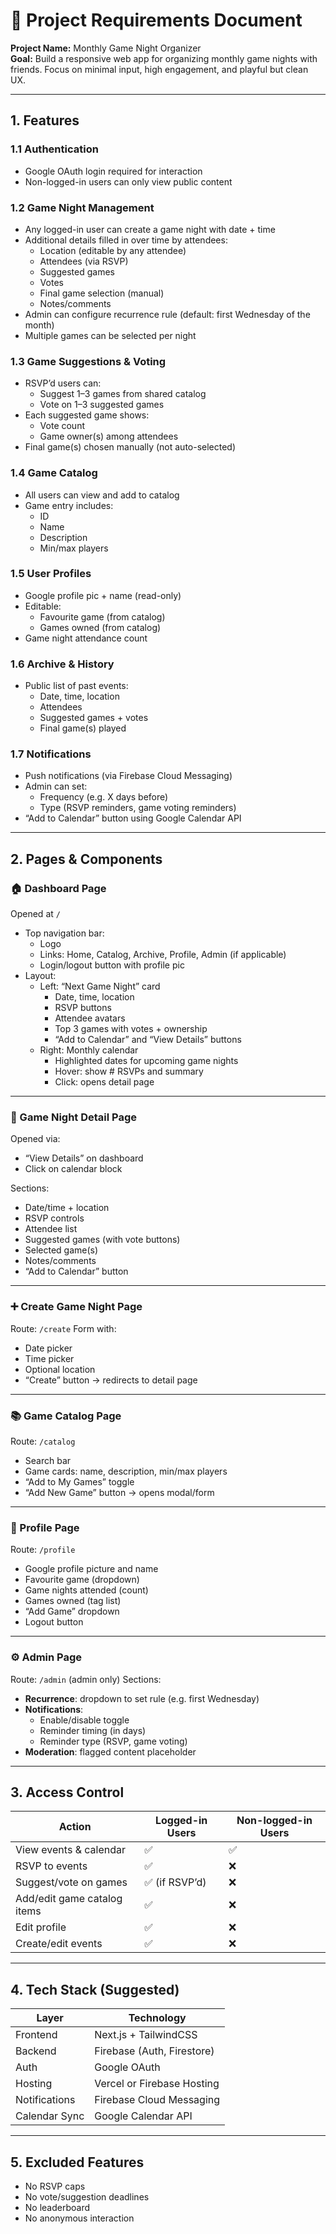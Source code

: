 # 📄 Project Requirements Document  
**Project Name:** Monthly Game Night Organizer  
**Goal:** Build a responsive web app for organizing monthly game nights with friends. Focus on minimal input, high engagement, and playful but clean UX.

---

## 1. Features

### 1.1 Authentication
- Google OAuth login required for interaction
- Non-logged-in users can only view public content

### 1.2 Game Night Management
- Any logged-in user can create a game night with date + time
- Additional details filled in over time by attendees:
  - Location (editable by any attendee)
  - Attendees (via RSVP)
  - Suggested games
  - Votes
  - Final game selection (manual)
  - Notes/comments
- Admin can configure recurrence rule (default: first Wednesday of the month)
- Multiple games can be selected per night

### 1.3 Game Suggestions & Voting
- RSVP’d users can:
  - Suggest 1–3 games from shared catalog
  - Vote on 1–3 suggested games
- Each suggested game shows:
  - Vote count
  - Game owner(s) among attendees
- Final game(s) chosen manually (not auto-selected)

### 1.4 Game Catalog
- All users can view and add to catalog
- Game entry includes:
  - ID
  - Name
  - Description
  - Min/max players

### 1.5 User Profiles
- Google profile pic + name (read-only)
- Editable:
  - Favourite game (from catalog)
  - Games owned (from catalog)
- Game night attendance count

### 1.6 Archive & History
- Public list of past events:
  - Date, time, location
  - Attendees
  - Suggested games + votes
  - Final game(s) played

### 1.7 Notifications
- Push notifications (via Firebase Cloud Messaging)
- Admin can set:
  - Frequency (e.g. X days before)
  - Type (RSVP reminders, game voting reminders)
- “Add to Calendar” button using Google Calendar API

---

## 2. Pages & Components

### 🏠 Dashboard Page
Opened at `/`
- Top navigation bar:
  - Logo
  - Links: Home, Catalog, Archive, Profile, Admin (if applicable)
  - Login/logout button with profile pic
- Layout:
  - Left: “Next Game Night” card
    - Date, time, location
    - RSVP buttons
    - Attendee avatars
    - Top 3 games with votes + ownership
    - “Add to Calendar” and “View Details” buttons
  - Right: Monthly calendar
    - Highlighted dates for upcoming game nights
    - Hover: show # RSVPs and summary
    - Click: opens detail page

---

### 📅 Game Night Detail Page
Opened via:
- “View Details” on dashboard
- Click on calendar block

Sections:
- Date/time + location
- RSVP controls
- Attendee list
- Suggested games (with vote buttons)
- Selected game(s)
- Notes/comments
- “Add to Calendar” button

---

### ➕ Create Game Night Page
Route: `/create`
Form with:
- Date picker
- Time picker
- Optional location
- “Create” button → redirects to detail page

---

### 📚 Game Catalog Page
Route: `/catalog`
- Search bar
- Game cards: name, description, min/max players
- “Add to My Games” toggle
- “Add New Game” button → opens modal/form

---

### 👤 Profile Page
Route: `/profile`
- Google profile picture and name
- Favourite game (dropdown)
- Game nights attended (count)
- Games owned (tag list)
- “Add Game” dropdown
- Logout button

---

### ⚙️ Admin Page
Route: `/admin` (admin only)
Sections:
- **Recurrence**: dropdown to set rule (e.g. first Wednesday)
- **Notifications**:
  - Enable/disable toggle
  - Reminder timing (in days)
  - Reminder type (RSVP, game voting)
- **Moderation**: flagged content placeholder

---

## 3. Access Control

| Action                        | Logged-in Users | Non-logged-in Users |
|------------------------------|-----------------|----------------------|
| View events & calendar       | ✅              | ✅                   |
| RSVP to events               | ✅              | ❌                   |
| Suggest/vote on games        | ✅ (if RSVP’d)  | ❌                   |
| Add/edit game catalog items  | ✅              | ❌                   |
| Edit profile                 | ✅              | ❌                   |
| Create/edit events           | ✅              | ❌                   |

---

## 4. Tech Stack (Suggested)

| Layer         | Technology                |
|---------------|----------------------------|
| Frontend      | Next.js + TailwindCSS      |
| Backend       | Firebase (Auth, Firestore) |
| Auth          | Google OAuth               |
| Hosting       | Vercel or Firebase Hosting |
| Notifications | Firebase Cloud Messaging   |
| Calendar Sync | Google Calendar API        |

---

## 5. Excluded Features

- No RSVP caps
- No vote/suggestion deadlines
- No leaderboard
- No anonymous interaction

